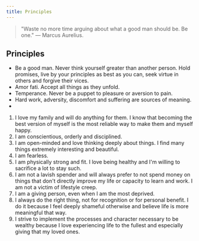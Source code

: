 ```yaml
---
title: Principles
---
```


>"Waste no more time arguing about what a good man should be. Be one." — Marcus Aurelius.

## Principles
- Be a good man. Never think yourself greater than another person. Hold promises, live by your principles as best as you can, seek virtue in others and forgive their vices.
- Amor fati. Accept all things as they unfold.
- Temperance. Never be a puppet to pleasure or aversion to pain.
- Hard work, adversity, discomfort and suffering are sources of meaning.
- 

1. I love my family and will do anything for them. I know that becoming the best version of myself is the most reliable way to make them and myself happy.
2. I am conscientious, orderly and disciplined.
6. I am open-minded and love thinking deeply about things. I find many things extremely interesting and beautiful.
7. I am fearless.
8. I am physically strong and fit. I love being healthy and I'm willing to sacrifice a lot to stay such.
9. I am not a lavish spender and will always prefer to not spend money on things that don't directly improve my life or capacity to learn and work. I am not a victim of lifestyle creep.
10. I am a giving person, even when I am the most deprived.
11. I always do the right thing, not for recognition or for personal benefit. I do it because I feel deeply shameful otherwise and believe life is more meaningful that way.
12. I strive to implement the processes and character necessary to be wealthy because I love experiencing life to the fullest and especially giving that my loved ones.

